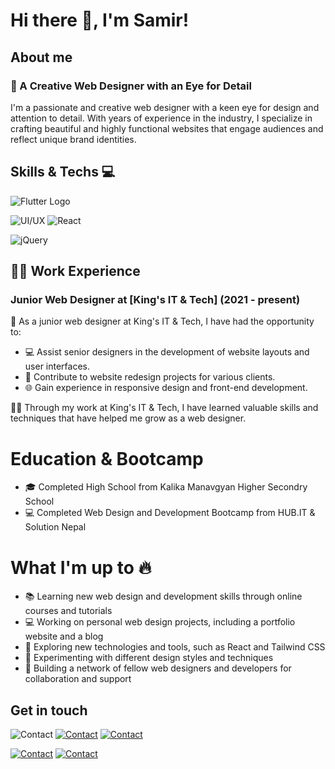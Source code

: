 
# Hi there 👋, I'm Samir!




## About me
### 🎨 A Creative Web Designer with an Eye for Detail

I'm a passionate and creative web designer with a keen eye for design and attention to detail. With years of experience in the industry, I specialize in crafting beautiful and highly functional websites that engage audiences and reflect unique brand identities.

## Skills & Techs 💻
![Flutter Logo](https://raw.githubusercontent.com/flutter/website/master/src/_assets/image/flutter-lockup.png)



![UI/UX](https://img.shields.io/badge/-UI/UX-FF6B6B?style=flat-square) ![React](https://img.shields.io/badge/-React-black?style=flat-square&logo=react&logoColor=61DAFB)

![jQuery](https://img.shields.io/badge/-jQuery-0769AD?style=flat-square&logo=jquery&logoColor=white)

## 👨‍💼 Work Experience

### Junior Web Designer at [King's IT & Tech] (2021 - present)

🌟 As a junior web designer at King's IT & Tech, I have had the opportunity to:

- 💻 Assist senior designers in the development of website layouts and user interfaces.
- 🎨 Contribute to website redesign projects for various clients.
- 🌐 Gain experience in responsive design and front-end development.

👨‍🎓 Through my work at King's IT & Tech, I have learned valuable skills and techniques that have helped me grow as a web designer.


# Education & Bootcamp

- 🎓 Completed High School from Kalika Manavgyan Higher Secondry School
- 💻 Completed Web Design and Development Bootcamp from HUB.IT & Solution Nepal

# What I'm up to 🔥

- 📚 Learning new web design and development skills through online courses and tutorials
- 💻 Working on personal web design projects, including a portfolio website and a blog
- 🌱 Exploring new technologies and tools, such as React and Tailwind CSS
- 🎨 Experimenting with different design styles and techniques
- 🚀 Building a network of fellow web designers and developers for collaboration and support

## Get in touch 

![Contact](https://img.shields.io/badge/Contact-Me-blueviolet?style=for-the-badge&logo=telegram) [![Contact](https://img.shields.io/badge/Contact-Me-red?style=for-the-badge&logo=gmail)](mailto:somusartungi47@gmail.com) [![Contact](https://img.shields.io/badge/Contact-Me-blue?style=for-the-badge&logo=facebook)](https://www.facebook.com/somu.sartungimagar/)

[![Contact](https://img.shields.io/badge/Contact-Me-pink?style=for-the-badge&logo=instagram)](https://www.instagram.com/sartungimagar10/) [![Contact](https://img.shields.io/badge/Contact-Me-green?style=for-the-badge&logo=whatsapp)](https://wa.me/9817591073)
